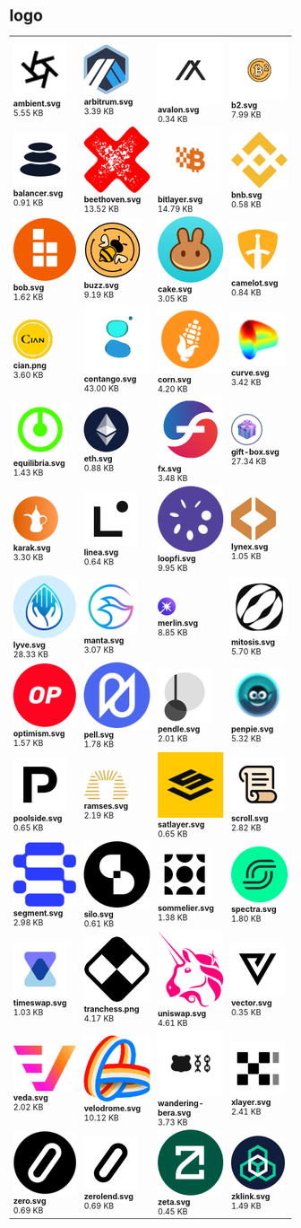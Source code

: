 # logo

|   |   |   |   |
| --- | --- | --- | --- |
| [<img src="https://raw.githubusercontent.com/Bedrock-Technology/bedrock-static/main/logo/ambient.svg" alt="ambient.svg" style="max-width: 180; max-height: 180;">](https://raw.githubusercontent.com/Bedrock-Technology/bedrock-static/main/logo/ambient.svg)<br>**ambient.svg**<br>5.55 KB | [<img src="https://raw.githubusercontent.com/Bedrock-Technology/bedrock-static/main/logo/arbitrum.svg" alt="arbitrum.svg" style="max-width: 180; max-height: 180;">](https://raw.githubusercontent.com/Bedrock-Technology/bedrock-static/main/logo/arbitrum.svg)<br>**arbitrum.svg**<br>3.39 KB | [<img src="https://raw.githubusercontent.com/Bedrock-Technology/bedrock-static/main/logo/avalon.svg" alt="avalon.svg" style="max-width: 180; max-height: 180;">](https://raw.githubusercontent.com/Bedrock-Technology/bedrock-static/main/logo/avalon.svg)<br>**avalon.svg**<br>0.34 KB | [<img src="https://raw.githubusercontent.com/Bedrock-Technology/bedrock-static/main/logo/b2.svg" alt="b2.svg" style="max-width: 180; max-height: 180;">](https://raw.githubusercontent.com/Bedrock-Technology/bedrock-static/main/logo/b2.svg)<br>**b2.svg**<br>7.99 KB |
| [<img src="https://raw.githubusercontent.com/Bedrock-Technology/bedrock-static/main/logo/balancer.svg" alt="balancer.svg" style="max-width: 180; max-height: 180;">](https://raw.githubusercontent.com/Bedrock-Technology/bedrock-static/main/logo/balancer.svg)<br>**balancer.svg**<br>0.91 KB | [<img src="https://raw.githubusercontent.com/Bedrock-Technology/bedrock-static/main/logo/beethoven.svg" alt="beethoven.svg" style="max-width: 180; max-height: 180;">](https://raw.githubusercontent.com/Bedrock-Technology/bedrock-static/main/logo/beethoven.svg)<br>**beethoven.svg**<br>13.52 KB | [<img src="https://raw.githubusercontent.com/Bedrock-Technology/bedrock-static/main/logo/bitlayer.svg" alt="bitlayer.svg" style="max-width: 180; max-height: 180;">](https://raw.githubusercontent.com/Bedrock-Technology/bedrock-static/main/logo/bitlayer.svg)<br>**bitlayer.svg**<br>14.79 KB | [<img src="https://raw.githubusercontent.com/Bedrock-Technology/bedrock-static/main/logo/bnb.svg" alt="bnb.svg" style="max-width: 180; max-height: 180;">](https://raw.githubusercontent.com/Bedrock-Technology/bedrock-static/main/logo/bnb.svg)<br>**bnb.svg**<br>0.58 KB |
| [<img src="https://raw.githubusercontent.com/Bedrock-Technology/bedrock-static/main/logo/bob.svg" alt="bob.svg" style="max-width: 180; max-height: 180;">](https://raw.githubusercontent.com/Bedrock-Technology/bedrock-static/main/logo/bob.svg)<br>**bob.svg**<br>1.62 KB | [<img src="https://raw.githubusercontent.com/Bedrock-Technology/bedrock-static/main/logo/buzz.svg" alt="buzz.svg" style="max-width: 180; max-height: 180;">](https://raw.githubusercontent.com/Bedrock-Technology/bedrock-static/main/logo/buzz.svg)<br>**buzz.svg**<br>9.19 KB | [<img src="https://raw.githubusercontent.com/Bedrock-Technology/bedrock-static/main/logo/cake.svg" alt="cake.svg" style="max-width: 180; max-height: 180;">](https://raw.githubusercontent.com/Bedrock-Technology/bedrock-static/main/logo/cake.svg)<br>**cake.svg**<br>3.05 KB | [<img src="https://raw.githubusercontent.com/Bedrock-Technology/bedrock-static/main/logo/camelot.svg" alt="camelot.svg" style="max-width: 180; max-height: 180;">](https://raw.githubusercontent.com/Bedrock-Technology/bedrock-static/main/logo/camelot.svg)<br>**camelot.svg**<br>0.84 KB |
| [<img src="https://raw.githubusercontent.com/Bedrock-Technology/bedrock-static/main/logo/cian.png" alt="cian.png" style="max-width: 180; max-height: 180;">](https://raw.githubusercontent.com/Bedrock-Technology/bedrock-static/main/logo/cian.png)<br>**cian.png**<br>3.60 KB | [<img src="https://raw.githubusercontent.com/Bedrock-Technology/bedrock-static/main/logo/contango.svg" alt="contango.svg" style="max-width: 180; max-height: 180;">](https://raw.githubusercontent.com/Bedrock-Technology/bedrock-static/main/logo/contango.svg)<br>**contango.svg**<br>43.00 KB | [<img src="https://raw.githubusercontent.com/Bedrock-Technology/bedrock-static/main/logo/corn.svg" alt="corn.svg" style="max-width: 180; max-height: 180;">](https://raw.githubusercontent.com/Bedrock-Technology/bedrock-static/main/logo/corn.svg)<br>**corn.svg**<br>4.20 KB | [<img src="https://raw.githubusercontent.com/Bedrock-Technology/bedrock-static/main/logo/curve.svg" alt="curve.svg" style="max-width: 180; max-height: 180;">](https://raw.githubusercontent.com/Bedrock-Technology/bedrock-static/main/logo/curve.svg)<br>**curve.svg**<br>3.42 KB |
| [<img src="https://raw.githubusercontent.com/Bedrock-Technology/bedrock-static/main/logo/equilibria.svg" alt="equilibria.svg" style="max-width: 180; max-height: 180;">](https://raw.githubusercontent.com/Bedrock-Technology/bedrock-static/main/logo/equilibria.svg)<br>**equilibria.svg**<br>1.43 KB | [<img src="https://raw.githubusercontent.com/Bedrock-Technology/bedrock-static/main/logo/eth.svg" alt="eth.svg" style="max-width: 180; max-height: 180;">](https://raw.githubusercontent.com/Bedrock-Technology/bedrock-static/main/logo/eth.svg)<br>**eth.svg**<br>0.88 KB | [<img src="https://raw.githubusercontent.com/Bedrock-Technology/bedrock-static/main/logo/fx.svg" alt="fx.svg" style="max-width: 180; max-height: 180;">](https://raw.githubusercontent.com/Bedrock-Technology/bedrock-static/main/logo/fx.svg)<br>**fx.svg**<br>3.48 KB | [<img src="https://raw.githubusercontent.com/Bedrock-Technology/bedrock-static/main/logo/gift-box.svg" alt="gift-box.svg" style="max-width: 180; max-height: 180;">](https://raw.githubusercontent.com/Bedrock-Technology/bedrock-static/main/logo/gift-box.svg)<br>**gift-box.svg**<br>27.34 KB |
| [<img src="https://raw.githubusercontent.com/Bedrock-Technology/bedrock-static/main/logo/karak.svg" alt="karak.svg" style="max-width: 180; max-height: 180;">](https://raw.githubusercontent.com/Bedrock-Technology/bedrock-static/main/logo/karak.svg)<br>**karak.svg**<br>3.30 KB | [<img src="https://raw.githubusercontent.com/Bedrock-Technology/bedrock-static/main/logo/linea.svg" alt="linea.svg" style="max-width: 180; max-height: 180;">](https://raw.githubusercontent.com/Bedrock-Technology/bedrock-static/main/logo/linea.svg)<br>**linea.svg**<br>0.64 KB | [<img src="https://raw.githubusercontent.com/Bedrock-Technology/bedrock-static/main/logo/loopfi.svg" alt="loopfi.svg" style="max-width: 180; max-height: 180;">](https://raw.githubusercontent.com/Bedrock-Technology/bedrock-static/main/logo/loopfi.svg)<br>**loopfi.svg**<br>9.95 KB | [<img src="https://raw.githubusercontent.com/Bedrock-Technology/bedrock-static/main/logo/lynex.svg" alt="lynex.svg" style="max-width: 180; max-height: 180;">](https://raw.githubusercontent.com/Bedrock-Technology/bedrock-static/main/logo/lynex.svg)<br>**lynex.svg**<br>1.05 KB |
| [<img src="https://raw.githubusercontent.com/Bedrock-Technology/bedrock-static/main/logo/lyve.svg" alt="lyve.svg" style="max-width: 180; max-height: 180;">](https://raw.githubusercontent.com/Bedrock-Technology/bedrock-static/main/logo/lyve.svg)<br>**lyve.svg**<br>28.33 KB | [<img src="https://raw.githubusercontent.com/Bedrock-Technology/bedrock-static/main/logo/manta.svg" alt="manta.svg" style="max-width: 180; max-height: 180;">](https://raw.githubusercontent.com/Bedrock-Technology/bedrock-static/main/logo/manta.svg)<br>**manta.svg**<br>3.07 KB | [<img src="https://raw.githubusercontent.com/Bedrock-Technology/bedrock-static/main/logo/merlin.svg" alt="merlin.svg" style="max-width: 180; max-height: 180;">](https://raw.githubusercontent.com/Bedrock-Technology/bedrock-static/main/logo/merlin.svg)<br>**merlin.svg**<br>8.85 KB | [<img src="https://raw.githubusercontent.com/Bedrock-Technology/bedrock-static/main/logo/mitosis.svg" alt="mitosis.svg" style="max-width: 180; max-height: 180;">](https://raw.githubusercontent.com/Bedrock-Technology/bedrock-static/main/logo/mitosis.svg)<br>**mitosis.svg**<br>5.70 KB |
| [<img src="https://raw.githubusercontent.com/Bedrock-Technology/bedrock-static/main/logo/optimism.svg" alt="optimism.svg" style="max-width: 180; max-height: 180;">](https://raw.githubusercontent.com/Bedrock-Technology/bedrock-static/main/logo/optimism.svg)<br>**optimism.svg**<br>1.57 KB | [<img src="https://raw.githubusercontent.com/Bedrock-Technology/bedrock-static/main/logo/pell.svg" alt="pell.svg" style="max-width: 180; max-height: 180;">](https://raw.githubusercontent.com/Bedrock-Technology/bedrock-static/main/logo/pell.svg)<br>**pell.svg**<br>1.78 KB | [<img src="https://raw.githubusercontent.com/Bedrock-Technology/bedrock-static/main/logo/pendle.svg" alt="pendle.svg" style="max-width: 180; max-height: 180;">](https://raw.githubusercontent.com/Bedrock-Technology/bedrock-static/main/logo/pendle.svg)<br>**pendle.svg**<br>2.01 KB | [<img src="https://raw.githubusercontent.com/Bedrock-Technology/bedrock-static/main/logo/penpie.svg" alt="penpie.svg" style="max-width: 180; max-height: 180;">](https://raw.githubusercontent.com/Bedrock-Technology/bedrock-static/main/logo/penpie.svg)<br>**penpie.svg**<br>5.32 KB |
| [<img src="https://raw.githubusercontent.com/Bedrock-Technology/bedrock-static/main/logo/poolside.svg" alt="poolside.svg" style="max-width: 180; max-height: 180;">](https://raw.githubusercontent.com/Bedrock-Technology/bedrock-static/main/logo/poolside.svg)<br>**poolside.svg**<br>0.65 KB | [<img src="https://raw.githubusercontent.com/Bedrock-Technology/bedrock-static/main/logo/ramses.svg" alt="ramses.svg" style="max-width: 180; max-height: 180;">](https://raw.githubusercontent.com/Bedrock-Technology/bedrock-static/main/logo/ramses.svg)<br>**ramses.svg**<br>2.19 KB | [<img src="https://raw.githubusercontent.com/Bedrock-Technology/bedrock-static/main/logo/satlayer.svg" alt="satlayer.svg" style="max-width: 180; max-height: 180;">](https://raw.githubusercontent.com/Bedrock-Technology/bedrock-static/main/logo/satlayer.svg)<br>**satlayer.svg**<br>0.65 KB | [<img src="https://raw.githubusercontent.com/Bedrock-Technology/bedrock-static/main/logo/scroll.svg" alt="scroll.svg" style="max-width: 180; max-height: 180;">](https://raw.githubusercontent.com/Bedrock-Technology/bedrock-static/main/logo/scroll.svg)<br>**scroll.svg**<br>2.82 KB |
| [<img src="https://raw.githubusercontent.com/Bedrock-Technology/bedrock-static/main/logo/segment.svg" alt="segment.svg" style="max-width: 180; max-height: 180;">](https://raw.githubusercontent.com/Bedrock-Technology/bedrock-static/main/logo/segment.svg)<br>**segment.svg**<br>2.98 KB | [<img src="https://raw.githubusercontent.com/Bedrock-Technology/bedrock-static/main/logo/silo.svg" alt="silo.svg" style="max-width: 180; max-height: 180;">](https://raw.githubusercontent.com/Bedrock-Technology/bedrock-static/main/logo/silo.svg)<br>**silo.svg**<br>0.61 KB | [<img src="https://raw.githubusercontent.com/Bedrock-Technology/bedrock-static/main/logo/sommelier.svg" alt="sommelier.svg" style="max-width: 180; max-height: 180;">](https://raw.githubusercontent.com/Bedrock-Technology/bedrock-static/main/logo/sommelier.svg)<br>**sommelier.svg**<br>1.38 KB | [<img src="https://raw.githubusercontent.com/Bedrock-Technology/bedrock-static/main/logo/spectra.svg" alt="spectra.svg" style="max-width: 180; max-height: 180;">](https://raw.githubusercontent.com/Bedrock-Technology/bedrock-static/main/logo/spectra.svg)<br>**spectra.svg**<br>1.80 KB |
| [<img src="https://raw.githubusercontent.com/Bedrock-Technology/bedrock-static/main/logo/timeswap.svg" alt="timeswap.svg" style="max-width: 180; max-height: 180;">](https://raw.githubusercontent.com/Bedrock-Technology/bedrock-static/main/logo/timeswap.svg)<br>**timeswap.svg**<br>1.03 KB | [<img src="https://raw.githubusercontent.com/Bedrock-Technology/bedrock-static/main/logo/tranchess.png" alt="tranchess.png" style="max-width: 180; max-height: 180;">](https://raw.githubusercontent.com/Bedrock-Technology/bedrock-static/main/logo/tranchess.png)<br>**tranchess.png**<br>4.17 KB | [<img src="https://raw.githubusercontent.com/Bedrock-Technology/bedrock-static/main/logo/uniswap.svg" alt="uniswap.svg" style="max-width: 180; max-height: 180;">](https://raw.githubusercontent.com/Bedrock-Technology/bedrock-static/main/logo/uniswap.svg)<br>**uniswap.svg**<br>4.61 KB | [<img src="https://raw.githubusercontent.com/Bedrock-Technology/bedrock-static/main/logo/vector.svg" alt="vector.svg" style="max-width: 180; max-height: 180;">](https://raw.githubusercontent.com/Bedrock-Technology/bedrock-static/main/logo/vector.svg)<br>**vector.svg**<br>0.35 KB |
| [<img src="https://raw.githubusercontent.com/Bedrock-Technology/bedrock-static/main/logo/veda.svg" alt="veda.svg" style="max-width: 180; max-height: 180;">](https://raw.githubusercontent.com/Bedrock-Technology/bedrock-static/main/logo/veda.svg)<br>**veda.svg**<br>2.02 KB | [<img src="https://raw.githubusercontent.com/Bedrock-Technology/bedrock-static/main/logo/velodrome.svg" alt="velodrome.svg" style="max-width: 180; max-height: 180;">](https://raw.githubusercontent.com/Bedrock-Technology/bedrock-static/main/logo/velodrome.svg)<br>**velodrome.svg**<br>10.12 KB | [<img src="https://raw.githubusercontent.com/Bedrock-Technology/bedrock-static/main/logo/wandering-bera.svg" alt="wandering-bera.svg" style="max-width: 180; max-height: 180;">](https://raw.githubusercontent.com/Bedrock-Technology/bedrock-static/main/logo/wandering-bera.svg)<br>**wandering-bera.svg**<br>3.73 KB | [<img src="https://raw.githubusercontent.com/Bedrock-Technology/bedrock-static/main/logo/xlayer.svg" alt="xlayer.svg" style="max-width: 180; max-height: 180;">](https://raw.githubusercontent.com/Bedrock-Technology/bedrock-static/main/logo/xlayer.svg)<br>**xlayer.svg**<br>2.41 KB |
| [<img src="https://raw.githubusercontent.com/Bedrock-Technology/bedrock-static/main/logo/zero.svg" alt="zero.svg" style="max-width: 180; max-height: 180;">](https://raw.githubusercontent.com/Bedrock-Technology/bedrock-static/main/logo/zero.svg)<br>**zero.svg**<br>0.69 KB | [<img src="https://raw.githubusercontent.com/Bedrock-Technology/bedrock-static/main/logo/zerolend.svg" alt="zerolend.svg" style="max-width: 180; max-height: 180;">](https://raw.githubusercontent.com/Bedrock-Technology/bedrock-static/main/logo/zerolend.svg)<br>**zerolend.svg**<br>0.69 KB | [<img src="https://raw.githubusercontent.com/Bedrock-Technology/bedrock-static/main/logo/zeta.svg" alt="zeta.svg" style="max-width: 180; max-height: 180;">](https://raw.githubusercontent.com/Bedrock-Technology/bedrock-static/main/logo/zeta.svg)<br>**zeta.svg**<br>0.45 KB | [<img src="https://raw.githubusercontent.com/Bedrock-Technology/bedrock-static/main/logo/zklink.svg" alt="zklink.svg" style="max-width: 180; max-height: 180;">](https://raw.githubusercontent.com/Bedrock-Technology/bedrock-static/main/logo/zklink.svg)<br>**zklink.svg**<br>1.49 KB |
